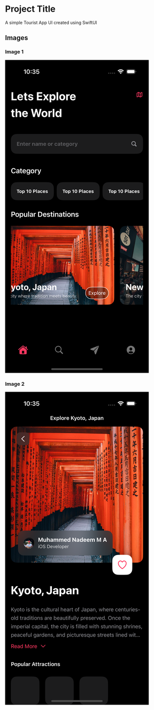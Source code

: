 # Project Title

A simple Tourist App UI created using SwiftUI

## Images

### Image 1
![Image 1 Description](Screenshots/1.png)

### Image 2
![Image 2 Description](Screenshots/2.png)
